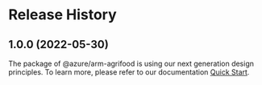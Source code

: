 # Release History
    
## 1.0.0 (2022-05-30)

The package of @azure/arm-agrifood is using our next generation design principles. To learn more, please refer to our documentation [Quick Start](https://aka.ms/js-track2-quickstart).

